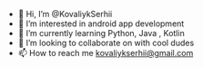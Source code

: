 - 👋 Hi, I’m @KovaliykSerhii
- 👀 I’m interested in android app development 
- 🌱 I’m currently learning Python, Java , Kotlin
- 💞️ I’m looking to collaborate on with cool dudes 
- 📫 How to reach me kovaliykserhii@gmail.com

<!---
KovaliykSerhii/KovaliykSerhii is a ✨ special ✨ repository because its `README.md` (this file) appears on your GitHub profile.
You can click the Preview link to take a look at your changes.
--->
